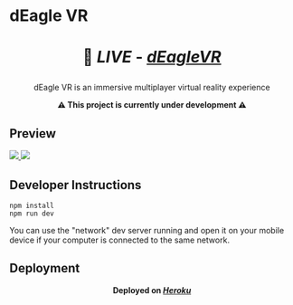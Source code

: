 # dEagle VR

# <p align='center'> 🔗 _LIVE_ - [_**dEagleVR**_](https://deaglegame-5848a9204999.herokuapp.com/)</p>

<p align='center'> dEagle VR is an immersive multiplayer virtual reality experience

**<p align='center'> **⚠️ This project is currently under development ⚠️****

## Preview

<a href="https://deaglegame-5848a9204999.herokuapp.com" target="_blank">
  <img src="https://i.imgur.com/m9KFDnV.png"> 
</a>

<a href="https://deaglegame-5848a9204999.herokuapp.com" target="_blank">
  <img src="https://i.imgur.com/WeSarSZ.png"> 
</a>

## Developer Instructions

```
npm install
npm run dev
```

You can use the "network" dev server running and open it on your mobile device if your computer is connected to the same network.

## Deployment
**<p align='center'> Deployed on [_**Heroku**_](https://heroku.com/)</p>**
